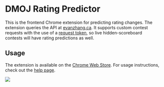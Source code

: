 # DMOJ Rating Predictor

This is the frontend Chrome extension for predicting rating changes. The extension queries the API at [evanzhang.ca](https://evanzhang.ca/rating/). It supports custom contest requests with the use of a [request token](https://evanzhang.ca/rating/custom/help/#request-tokens), so live hidden-scoreboard contests will have rating predictions as well.

## Usage

The extension is available on the [Chrome Web Store](https://chrome.google.com/webstore/detail/dmoj-rating-predictor/nkhbchlmfhjpjgocbaakkmgejjhnnkoa). For usage instructions, check out the [help page](https://evanzhang.ca/rating/help/chrome/).

![](https://evanzhang.ca/assets/predictor/chrome-extension.png)
